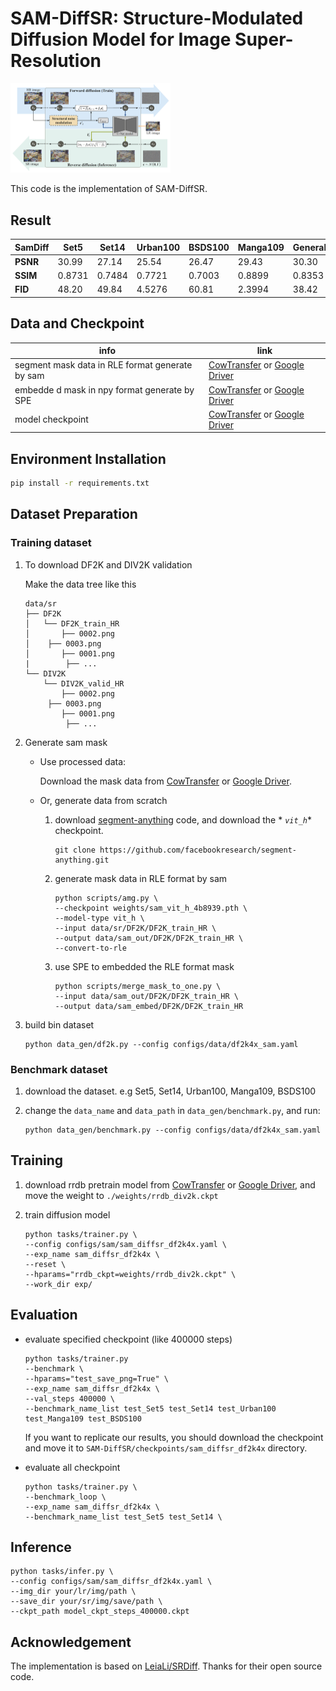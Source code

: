 # SAM-DiffSR: Structure-Modulated Diffusion Model for Image Super-Resolution

<img src="./README.assets/image-20240218110908900.png" alt="image-20240218110908900" style="zoom: 25%;" />

This code is the implementation of SAM-DiffSR.

## Result

| SamDiff  | Set5   | Set14  | Urban100 | BSDS100 | Manga109 | General100 | DIV2K  |
|----------|--------|--------|----------|---------|----------|------------|--------|
| **PSNR** | 30.99  | 27.14  | 25.54    | 26.47   | 29.43    | 30.30      | 29.34  |
| **SSIM** | 0.8731 | 0.7484 | 0.7721   | 0.7003  | 0.8899   | 0.8353     | 0.8109 |
| **FID**  | 48.20  | 49.84  | 4.5276   | 60.81   | 2.3994   | 38.42      | 0.3809 |

## Data and Checkpoint

| info                                            | link                                                                                                                                                                |
|-------------------------------------------------|---------------------------------------------------------------------------------------------------------------------------------------------------------------------|
| segment mask data in RLE format generate by sam | [CowTransfer](https://cowtransfer.com/s/46a894c9f9f949) or [Google Driver](https://drive.google.com/drive/folders/11RqPtfEa36eY1YpJwbF-nyHf1InjI1qR?usp=share_link) |
| embedde d mask in npy format generate by SPE    | [CowTransfer](https://cowtransfer.com/s/46a894c9f9f949) or [Google Driver](https://drive.google.com/drive/folders/11RqPtfEa36eY1YpJwbF-nyHf1InjI1qR?usp=share_link) |
| model checkpoint                                | [CowTransfer](https://cowtransfer.com/s/a671fa553a4d44) or [Google Driver](https://drive.google.com/drive/folders/1rVvEQ3uJu6sDUvqnEjKICi74u_rdo01L?usp=share_link) |

## Environment Installation

```bash
pip install -r requirements.txt
```

## Dataset Preparation

### Training dataset

1. To download DF2K and DIV2K validation

   Make the data tree like this

   ```
   data/sr
   ├── DF2K
   │   └── DF2K_train_HR
   │       ├── 0002.png
   │   	├── 0003.png
   │       ├── 0001.png
   |		├── ...
   └── DIV2K
       └── DIV2K_valid_HR
           ├── 0002.png
       	├── 0003.png
           ├── 0001.png
    		├── ...
   ```


2. Generate sam mask

    - Use processed data:

      Download the mask data from [CowTransfer](https://cowtransfer.com/s/46a894c9f9f949)
      or [Google Driver](https://drive.google.com/drive/folders/11RqPtfEa36eY1YpJwbF-nyHf1InjI1qR?usp=share_link).

    - Or, generate data from scratch

        1. download [segment-anything](https://github.com/facebookresearch/segment-anything) code, and download the *
           *`vit_h`** checkpoint.

           ```shell
           git clone https://github.com/facebookresearch/segment-anything.git
           ```

        2. generate mask data in RLE format by sam

              ```shell
              python scripts/amg.py \
              --checkpoint weights/sam_vit_h_4b8939.pth \
              --model-type vit_h \
              --input data/sr/DF2K/DF2K_train_HR \
              --output data/sam_out/DF2K/DF2K_train_HR \
              --convert-to-rle
              ```

        3. use SPE to embedded the RLE format mask

              ```shell
              python scripts/merge_mask_to_one.py \
              --input data/sam_out/DF2K/DF2K_train_HR \
              --output data/sam_embed/DF2K/DF2K_train_HR
              ```

3. build bin dataset

   ```shell
   python data_gen/df2k.py --config configs/data/df2k4x_sam.yaml
   ```

### Benchmark dataset

1. download the dataset. e.g Set5, Set14, Urban100, Manga109, BSDS100

2. change the `data_name` and `data_path` in `data_gen/benchmark.py`, and run:

   ```
   python data_gen/benchmark.py --config configs/data/df2k4x_sam.yaml
   ```

## Training

1. download rrdb pretrain model from [CowTransfer](https://cowtransfer.com/s/a671fa553a4d44)
   or [Google Driver](https://drive.google.com/drive/folders/1rVvEQ3uJu6sDUvqnEjKICi74u_rdo01L?usp=share_link), and move
   the weight to `./weights/rrdb_div2k.ckpt`

2. train diffusion model

   ```shell
   python tasks/trainer.py \
   --config configs/sam/sam_diffsr_df2k4x.yaml \
   --exp_name sam_diffsr_df2k4x \
   --reset \
   --hparams="rrdb_ckpt=weights/rrdb_div2k.ckpt" \
   --work_dir exp/
   ```

## Evaluation

- evaluate specified checkpoint (like 400000 steps)

  ```shell
  python tasks/trainer.py 
  --benchmark \
  --hparams="test_save_png=True" \
  --exp_name sam_diffsr_df2k4x \
  --val_steps 400000 \
  --benchmark_name_list test_Set5 test_Set14 test_Urban100 test_Manga109 test_BSDS100
  ```

  If you want to replicate our results, you should download the checkpoint and move it
  to `SAM-DiffSR/checkpoints/sam_diffsr_df2k4x` directory.

- evaluate all checkpoint

  ```shell
  python tasks/trainer.py \
  --benchmark_loop \
  --exp_name sam_diffsr_df2k4x \
  --benchmark_name_list test_Set5 test_Set14 \
  ```

## Inference

```shell
python tasks/infer.py \
--config configs/sam/sam_diffsr_df2k4x.yaml \
--img_dir your/lr/img/path \
--save_dir your/sr/img/save/path \
--ckpt_path model_ckpt_steps_400000.ckpt
```

## Acknowledgement

The implementation is based on [LeiaLi/SRDiff](https://github.com/LeiaLi/SRDiff). Thanks for their open source code.

